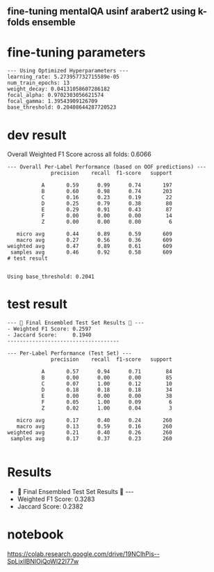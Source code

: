 
## fine-tuning mentalQA usinf arabert2 using k-folds ensemble 

# fine-tuning parameters

```
--- Using Optimized Hyperparameters ---
learning_rate: 5.273957732715589e-05
num_train_epochs: 13
weight_decay: 0.04131058607286182
focal_alpha: 0.9702303056621574
focal_gamma: 1.39543909126709
base_threshold: 0.20408644287720523

```


# dev result


Overall Weighted F1 Score across all folds: 0.6066

```
--- Overall Per-Label Performance (based on OOF predictions) ---
              precision    recall  f1-score   support

           A       0.59      0.99      0.74       197
           B       0.60      0.98      0.74       203
           C       0.16      0.23      0.19        22
           D       0.25      0.79      0.38        80
           E       0.29      0.91      0.43        87
           F       0.00      0.00      0.00        14
           Z       0.00      0.00      0.00         6

   micro avg       0.44      0.89      0.59       609
   macro avg       0.27      0.56      0.36       609
weighted avg       0.47      0.89      0.61       609
 samples avg       0.46      0.92      0.58       609
# test result


Using base_threshold: 0.2041

```

# test result 

```
--- 🥁 Final Ensembled Test Set Results 🥁 ---
- Weighted F1 Score: 0.2597
- Jaccard Score:     0.1940
------------------------------------

--- Per-Label Performance (Test Set) ---
              precision    recall  f1-score   support

           A       0.57      0.94      0.71        84
           B       0.00      0.00      0.00        85
           C       0.07      1.00      0.12        10
           D       0.18      0.18      0.18        34
           E       0.00      0.00      0.00        38
           F       0.05      1.00      0.09         6
           Z       0.02      1.00      0.04         3

   micro avg       0.17      0.40      0.24       260
   macro avg       0.13      0.59      0.16       260
weighted avg       0.21      0.40      0.26       260
 samples avg       0.17      0.37      0.23       260


```
# Results

- 🥁 Final Ensembled Test Set Results 🥁 ---
- Weighted F1 Score: 0.3283
- Jaccard Score:     0.2382

# notebook

https://colab.research.google.com/drive/19NClhPis--SpLjxllBNlOiQoWl22l77w
